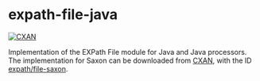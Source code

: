 expath-file-java
================

[![CXAN](http://cxan.org/badge/expath/file-saxon)](http://cxan.org/pkg/expath/file-saxon)

Implementation of the EXPath File module for Java and Java processors.  The
implementation for Saxon can be downloaded from [CXAN](http://cxan.org/), with
the ID [expath/file-saxon](http://cxan.org/pkg/expath/file-saxon).
